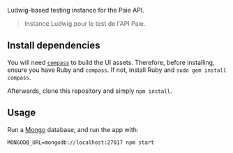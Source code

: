 Ludwig-based testing instance for the Paie API.

> Instance Ludwig pour le test de l'API Paie.


Install dependencies
--------------------

You will need [`compass`](https://github.com/Compass/compass) to build the UI assets. Therefore, before installing, ensure you have Ruby and `compass`. If not, install Ruby and `sudo gem install compass`.

Afterwards, clone this repository and simply `npm install`.


Usage
-----

Run a [Mongo](http://www.mongodb.org) database, and run the app with:

```shell
MONGODB_URL=mongodb://localhost:27017 npm start
```
